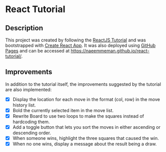 # React Tutorial
 
## Description
 
This project was created by following the [ReactJS Tutorial](https://reactjs.org/tutorial/tutorial.html) and was bootstrapped with [Create React App](https://github.com/facebook/create-react-app). It was also deployed using [GitHub Pages](https://pages.github.com/) and can be accessed at https://naeemmeman.github.io/react-tutorial/.
 
## Improvements
 
In addition to the tutorial itself, the improvements suggested by the tutorial are also implemented:
 
- [X] Display the location for each move in the format (col, row) in the move history list.
- [X] Bold the currently selected item in the move list.
- [X] Rewrite Board to use two loops to make the squares instead of hardcoding them.
- [X] Add a toggle button that lets you sort the moves in either ascending or descending order.
- [X] When someone wins, highlight the three squares that caused the win.
- [X] When no one wins, display a message about the result being a draw.
